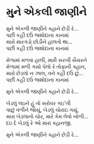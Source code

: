 # મુને એકલી જાણીને

મુને એકલી જાણીને ક્હાને છેડી રે...  
પછી કહી દઉં જશોદાના કાનમાં  
મારો મારગડો છોડીને હાલતો થા...  
પછી કહી દઉં જશોદાના કાનમાં  

મેળામાં મળવા હાલી, મારી સરખી સૈયરને  
મેળામાં મળી ગયો પેલો રે તોફાની ક્હાન,  
મારો છેડલો ન ઝાલ, તને કહી દઉં છું...  
પછી કહી દઉં જશોદાના કાનમાં  

મુને એકલી જાણીને ક્હાને છેડી રે...  

બેડલું લઇને હું તો સરોવર ગઇ'તી  
પાછું વળીને જોયું, બેડલું ચોરાઇ ગયું,  
મારા બેડલાનો ચોર, મારે કેમ લેવો ખોળી...  
દઇ દે બેડલું રે ઓ મારા ક્હાનજી.  

મુને એકલી જાણીને ક્હાને છેડી રે...  
